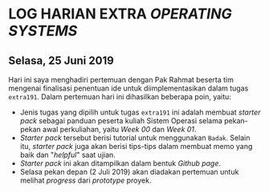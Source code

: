 # LOG HARIAN EXTRA *OPERATING SYSTEMS*
## Selasa, 25 Juni 2019

Hari ini saya menghadiri pertemuan dengan Pak Rahmat beserta tim mengenai finalisasi penentuan ide untuk diimplementasikan dalam tugas `extra191`. Dalam pertemuan hari ini dihasilkan beberapa poin, yaitu:
- Jenis tugas yang dipilih untuk tugas `extra191` ini adalah membuat *starter pack* sebagai panduan peserta kuliah Sistem Operasi selama pekan-pekan awal perkuliahan, yaitu *Week 00* dan *Week 01*.
- *Starter pack* tersebut berisi tutorial untuk menggunakan `Badak`. Selain itu, *starter pack* juga akan berisi tips-tips dalam membuat memo yang baik dan "*helpful*" saat ujian.
- *Starter pack* ini akan ditampilkan dalam bentuk *Github page*. 
- Selasa pekan depan (2 Juli 2019) akan diadakan pertemuan untuk melihat *progress* dari *prototype* proyek.